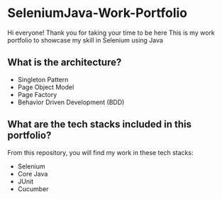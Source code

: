 # SeleniumJava-Work-Portfolio
Hi everyone! Thank you for taking your time to be here
This is my work portfolio to showcase my skill in Selenium using Java

## What is the architecture?
- Singleton Pattern
- Page Object Model
- Page Factory
- Behavior Driven Development (BDD)

## What are the tech stacks included in this portfolio?
From this repository, you will find my work in these tech stacks:
- Selenium
- Core Java
- JUnit
- Cucumber
